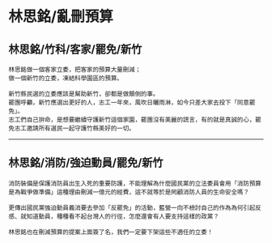 # 林思銘/亂刪預算

## 林思銘/竹科/客家/罷免/新竹

```
林思銘做一個客家立委，把客家的預算大量刪減；
做一個新竹的立委，凍結科學園區的預算。

新竹縣民選的立委應該是幫助新竹，卻都是做顛倒的事。
罷團呼籲，新竹應選出更好的人，志工一年來，風吹日曬雨淋，如今只差大家去投下「同意罷免」。
志工們自己拚命，是想要繼續守護新竹這個家園，罷團沒有美麗的謊言，有的就是真誠的心，罷免志工邀請所有選民一起守護竹縣美好的一切。
```

---

## 林思銘/消防/強迫動員/罷免/新竹

```
消防裝備是保護消防員出生入死的重要防護，不能理解為什麼國民黨的立法委員會用「消防預算是為戰爭做準備」這種理由刪減一億元的經費，這不就等於是罔顧消防人員的生命安全嗎？

更傳出國民黨強迫動員義消要去參加「反罷免」的活動，藍營一向不檢討自己的作為為何引起反感、就知道動員，種種看不起台灣人的行徑，怎麼還會有人要支持這樣的政黨？

林思銘也在刪減預算的提案上面簽了名，我們一定要下架這些不適任的立委！
```